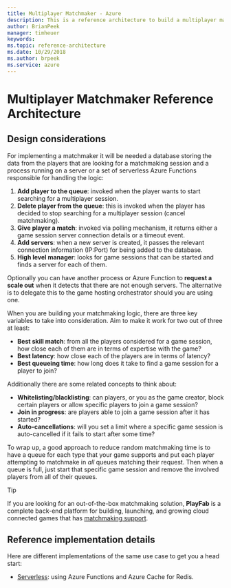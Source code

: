 ```yaml
---
title: Multiplayer Matchmaker - Azure
description: This is a reference architecture to build a multiplayer matchmaker on Azure
author: BrianPeek
manager: timheuer
keywords: 
ms.topic: reference-architecture
ms.date: 10/29/2018
ms.author: brpeek
ms.service: azure
---
```


# Multiplayer Matchmaker Reference Architecture

## Design considerations

For implementing a matchmaker it will be needed a database storing the data from the players that are looking for a matchmaking session and a process running on a server or a set of serverless Azure Functions responsible for handling the logic:

1. **Add player to the queue**: invoked when the player wants to start searching for a multiplayer session.
2. **Delete player from the queue**: this is invoked when the player has decided to stop searching for a multiplayer session (cancel matchmaking).
3. **Give player a match**: invoked via polling mechanism, it returns either a game session server connection details or a timeout event.
4. **Add servers**: when a new server is created, it passes the relevant connection information (IP:Port) for being added to the database.
5. **High level manager**: looks for game sessions that can be started and finds a server for each of them.

Optionally you can have another process or Azure Function to **request a scale out** when it detects that there are not enough servers. The alternative is to delegate this to the game hosting orchestrator should you are using one.

When you are building your matchmaking logic, there are three key variables to take into consideration. Aim to make it work for two out of three at least:

- **Best skill match**: from all the players considered for a game session, how close each of them are in terms of expertise with the game?
- **Best latency**: how close each of the players are in terms of latency?
- **Best queueing time**: how long does it take to find a game session for a player to join?

Additionally there are some related concepts to think about:

- **Whitelisting/blacklisting**: can players, or you as the game creator, block certain players or allow specific players to join a game session? 
- **Join in progress**: are players able to join a game session after it has started?
- **Auto-cancellations**: will you set a limit where a specific game session is auto-cancelled if it fails to start after some time?

To wrap up, a good approach to reduce random matchmaking time is to have a queue for each type that your game supports and put each player attempting to matchmake in *all* queues matching their request. Then when a queue is full, just start that specific game session and remove the involved players from all of their queues.

> [!TIP]
> If you are looking for an out-of-the-box matchmaking solution, **PlayFab** is a complete back-end platform for building, launching, and growing cloud connected games that has [matchmaking support](https://docs.microsoft.com/gaming/playfab/features/multiplayer/matchmaking/).

## Reference implementation details

Here are different implementations of the same use case to get you a head start:

- [Serverless](./multiplayer-matchmaker-serverless.md): using Azure Functions and Azure Cache for Redis.
